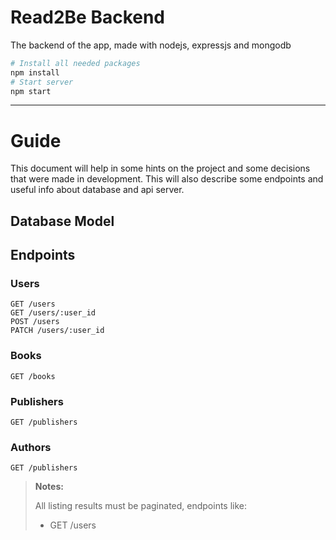 # Read2Be Backend

The backend of the app, made with nodejs, expressjs and mongodb

```sh
# Install all needed packages
npm install
# Start server
npm start
```

___

# Guide

This document will help in some hints on the project and some decisions that were made in development. This will also describe some endpoints and useful info about database and api server.

## Database Model

## Endpoints

<!-- Documentation for endpoints will be provided as a Swagger UI -->

### Users
```
GET /users
GET /users/:user_id
POST /users
PATCH /users/:user_id
```

### Books
```
GET /books
```

### Publishers
```
GET /publishers
```

### Authors
```
GET /publishers
```


> **Notes:**
> 
> All listing results must be paginated, endpoints like:
> - GET /users